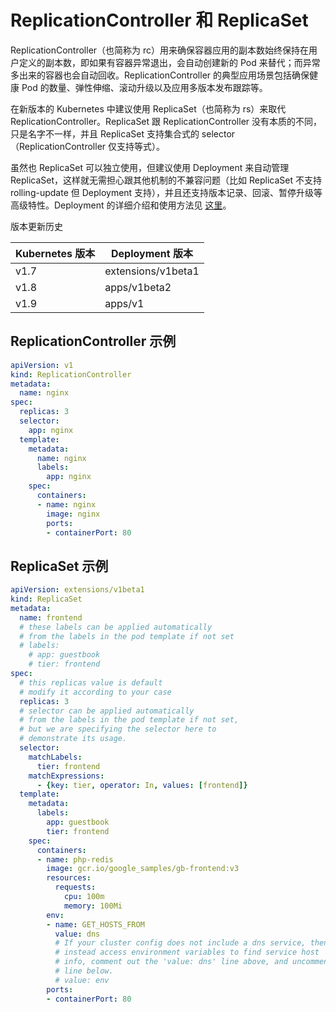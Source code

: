 # ReplicationController 和 ReplicaSet

ReplicationController（也简称为 rc）用来确保容器应用的副本数始终保持在用户定义的副本数，即如果有容器异常退出，会自动创建新的 Pod 来替代；而异常多出来的容器也会自动回收。ReplicationController 的典型应用场景包括确保健康 Pod 的数量、弹性伸缩、滚动升级以及应用多版本发布跟踪等。

在新版本的 Kubernetes 中建议使用 ReplicaSet（也简称为 rs）来取代 ReplicationController。ReplicaSet 跟 ReplicationController 没有本质的不同，只是名字不一样，并且 ReplicaSet 支持集合式的 selector（ReplicationController 仅支持等式）。

虽然也 ReplicaSet 可以独立使用，但建议使用 Deployment 来自动管理 ReplicaSet，这样就无需担心跟其他机制的不兼容问题（比如 ReplicaSet 不支持 rolling-update 但 Deployment 支持），并且还支持版本记录、回滚、暂停升级等高级特性。Deployment 的详细介绍和使用方法见 [这里](deployment.md)。

版本更新历史

| Kubernetes 版本 |   Deployment 版本   |
| ------------- | ------------------ |
|     v1.7      | extensions/v1beta1 |
|     v1.8      |   apps/v1beta2     |
|     v1.9      |      apps/v1       |

## ReplicationController 示例

```yaml
apiVersion: v1
kind: ReplicationController
metadata:
  name: nginx
spec:
  replicas: 3
  selector:
    app: nginx
  template:
    metadata:
      name: nginx
      labels:
        app: nginx
    spec:
      containers:
      - name: nginx
        image: nginx
        ports:
        - containerPort: 80
```

## ReplicaSet 示例

```yaml
apiVersion: extensions/v1beta1
kind: ReplicaSet
metadata:
  name: frontend
  # these labels can be applied automatically
  # from the labels in the pod template if not set
  # labels:
    # app: guestbook
    # tier: frontend
spec:
  # this replicas value is default
  # modify it according to your case
  replicas: 3
  # selector can be applied automatically
  # from the labels in the pod template if not set,
  # but we are specifying the selector here to
  # demonstrate its usage.
  selector:
    matchLabels:
      tier: frontend
    matchExpressions:
      - {key: tier, operator: In, values: [frontend]}
  template:
    metadata:
      labels:
        app: guestbook
        tier: frontend
    spec:
      containers:
      - name: php-redis
        image: gcr.io/google_samples/gb-frontend:v3
        resources:
          requests:
            cpu: 100m
            memory: 100Mi
        env:
        - name: GET_HOSTS_FROM
          value: dns
          # If your cluster config does not include a dns service, then to
          # instead access environment variables to find service host
          # info, comment out the 'value: dns' line above, and uncomment the
          # line below.
          # value: env
        ports:
        - containerPort: 80
```

